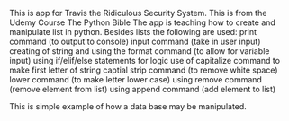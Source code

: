 This is app for Travis the Ridiculous Security System.
This is from the Udemy Course The Python Bible
The app is teaching how to create and manipulate list in python.
Besides lists the following are used:
  print command (to output to console)
  input command (take in user input)
  creating of string and using the format command (to allow for variable input)
  using if/elif/else statements for logic
  use of capitalize command to make first letter of string captial
  strip command (to remove white space)
  lower command (to make letter lower case)
  using remove command (remove element from list)
  using append command (add element to list)

This is simple example of how a data base may be manipulated.